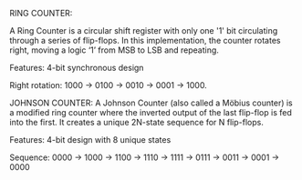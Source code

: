 RING COUNTER:

A Ring Counter is a circular shift register with only one '1' bit circulating through a series of flip-flops. In this implementation, the counter rotates right, moving a logic ‘1’ from MSB to LSB and repeating.

Features:
4-bit synchronous design

Right rotation: 1000 → 0100 → 0010 → 0001 → 1000.


JOHNSON COUNTER:
A Johnson Counter (also called a Möbius counter) is a modified ring counter where the inverted output of the last flip-flop is fed into the first. It creates a unique 2N-state sequence for N flip-flops.

Features:
4-bit design with 8 unique states

Sequence: 0000 → 1000 → 1100 → 1110 → 1111 → 0111 → 0011 → 0001 → 0000

